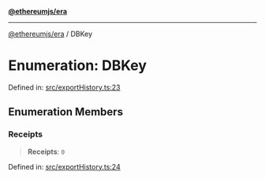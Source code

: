 [**@ethereumjs/era**](../README.md)

***

[@ethereumjs/era](../README.md) / DBKey

# Enumeration: DBKey

Defined in: [src/exportHistory.ts:23](https://github.com/Dargon789/ethereumjs-monorepo/blob/master/packages/era/src/exportHistory.ts#L23)

## Enumeration Members

### Receipts

> **Receipts**: `0`

Defined in: [src/exportHistory.ts:24](https://github.com/Dargon789/ethereumjs-monorepo/blob/master/packages/era/src/exportHistory.ts#L24)
